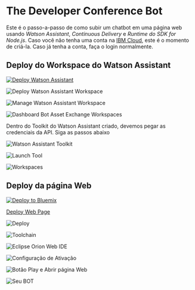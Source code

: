 # The Developer Conference Bot

Este é o passo-a-passo de como subir um chatbot em uma página web usando *Watson Assistant*, *Continuous Delivery* e *Runtime do SDK for Node.js*. Caso você não tenha uma conta na [IBM Cloud](https://bluemix.net), este é o momento de criá-la. Caso já tenha a conta, faça o login normalmente.

## Deploy do Workspace do Watson Assistant

[![Deploy Watson Assistant](https://bluemix.net/deploy/button.png)](https://console.bluemix.net/devops/setup/deploy?repository=https://github.com/victorshinya/chatbot-deployer&chatbotName=Chatbot&chatbotWorkspaceURL=https://github.com/victorshinya/chatbot-deployer/raw/master/data/workspace.json)

![Deploy Watson Assistant Workspace](https://github.com/ibm-code-br/tdc-bot/raw/master/print/tutorial-chatbot-01.png)

![Manage Watson Assistant Workspace](https://github.com/ibm-code-br/tdc-bot/raw/master/print/tutorial-chatbot-02.png)

![Dashboard Bot Asset Exchange Workspaces](https://github.com/ibm-code-br/tdc-bot/raw/master/print/tutorial-chatbot-03.png)

Dentro do Toolkit do Watson Assistant criado, devemos pegar as credenciais da API. Siga as passos abaixo

![Watson Assistant Toolkit](https://github.com/ibm-code-br/tdc-bot/raw/master/print/tutorial-chatbot-05.png)

![Launch Tool](https://github.com/ibm-code-br/tdc-bot/raw/master/print/tutorial-chatbot-04.png)

![Workspaces](https://github.com/ibm-code-br/tdc-bot/raw/master/print/tutorial-chatbot-06.png) 

## Deploy da página Web

[![Deploy to Bluemix](https://bluemix.net/deploy/button.png)](https://bluemix.net/deploy?repository=https://github.com/victorshinya/pizza)

[Deploy Web Page](https://github.com/ibm-code-br/tdc-bot/raw/master/print/tutorial-chatbot-07.png)

![Deploy](https://github.com/ibm-code-br/tdc-bot/raw/master/print/tutorial-chatbot-08.png)

![Toolchain](https://github.com/ibm-code-br/tdc-bot/raw/master/print/tutorial-chatbot-09.png)

![Eclipse Orion Web IDE](https://github.com/ibm-code-br/tdc-bot/raw/master/print/tutorial-chatbot-10.png)

![Configuração de Ativação](https://github.com/ibm-code-br/tdc-bot/raw/master/print/tutorial-chatbot-11.png)

![Botão Play e Abrir página Web](https://github.com/ibm-code-br/tdc-bot/raw/master/print/tutorial-chatbot-12.png)

![Seu BOT](https://github.com/ibm-code-br/tdc-bot/raw/master/print/tutorial-chatbot-13.png) 
